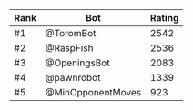 Rank|Bot|Rating
---|---|---
#1|@ToromBot|2542
#2|@RaspFish|2536
#3|@OpeningsBot|2083
#4|@pawnrobot|1339
#5|@MinOpponentMoves|923
